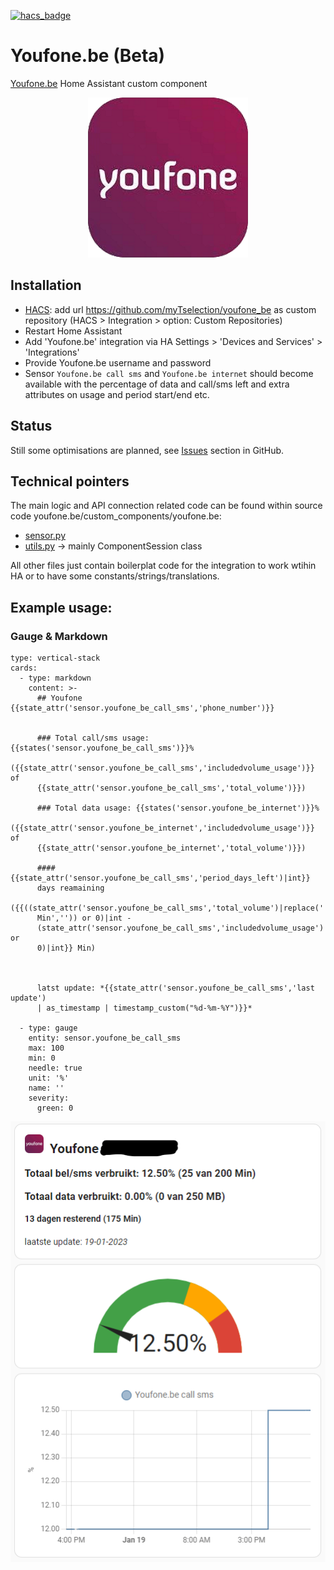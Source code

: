 [![hacs_badge](https://img.shields.io/badge/HACS-Custom-41BDF5.svg)](https://github.com/hacs/integration)

# Youfone.be (Beta)
[Youfone.be](https://www.youfone.be/) Home Assistant custom component

<p align="center"><img src="https://raw.githubusercontent.com/myTselection/youfone_be/master/icon.png"/></p>


## Installation
- [HACS](https://hacs.xyz/): add url https://github.com/myTselection/youfone_be as custom repository (HACS > Integration > option: Custom Repositories)
- Restart Home Assistant
- Add 'Youfone.be' integration via HA Settings > 'Devices and Services' > 'Integrations'
- Provide Youfone.be username and password
- Sensor `Youfone.be call sms` and `Youfone.be internet` should become available with the percentage of data and call/sms left and extra attributes on usage and period start/end etc.

## Status
Still some optimisations are planned, see [Issues](https://github.com/myTselection/youfone_be/issues) section in GitHub.

## Technical pointers
The main logic and API connection related code can be found within source code youfone.be/custom_components/youfone.be:
- [sensor.py](https://github.com/myTselection/youfone_be/blob/master/custom_components/youfone_be/sensor.py)
- [utils.py](https://github.com/myTselection/youfone_be/blob/master/custom_components/youfone_be/utils.py) -> mainly ComponentSession class

All other files just contain boilerplat code for the integration to work wtihin HA or to have some constants/strings/translations.

## Example usage:
### Gauge & Markdown
```
type: vertical-stack
cards:
  - type: markdown
    content: >-
      ## Youfone {{state_attr('sensor.youfone_be_call_sms','phone_number')}}


      ### Total call/sms usage: {{states('sensor.youfone_be_call_sms')}}%
      ({{state_attr('sensor.youfone_be_call_sms','includedvolume_usage')}} of
      {{state_attr('sensor.youfone_be_call_sms','total_volume')}})

      ### Total data usage: {{states('sensor.youfone_be_internet')}}%
      ({{state_attr('sensor.youfone_be_internet','includedvolume_usage')}} of
      {{state_attr('sensor.youfone_be_internet','total_volume')}})

      #### {{state_attr('sensor.youfone_be_call_sms','period_days_left')|int}}
      days reamaining
      ({{((state_attr('sensor.youfone_be_call_sms','total_volume')|replace('
      Min','')) or 0)|int -
      (state_attr('sensor.youfone_be_call_sms','includedvolume_usage') or
      0)|int}} Min)



      latst update: *{{state_attr('sensor.youfone_be_call_sms','last update')
      | as_timestamp | timestamp_custom("%d-%m-%Y")}}*
       
  - type: gauge
    entity: sensor.youfone_be_call_sms
    max: 100
    min: 0
    needle: true
    unit: '%'
    name: ''
    severity:
      green: 0

```

<p align="center"><img src="https://raw.githubusercontent.com/myTselection/youfone_be/master/Markdown%20Gauge%20Card%20example.png"/></p>
